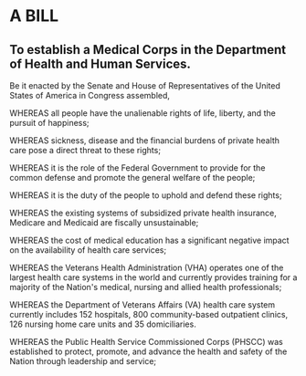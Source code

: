 # A BILL

## To establish a Medical Corps in the Department of Health and Human Services.

Be it enacted by the Senate and House of Representatives of the United States of America in Congress assembled,

WHEREAS all people have the unalienable rights of life, liberty, and the pursuit of happiness;

WHEREAS sickness, disease and the financial burdens of private health care pose a direct threat to these rights;

WHEREAS it is the role of the Federal Government to provide for the common defense and promote the general welfare of the people;

WHEREAS it is the duty of the people to uphold and defend these rights;

WHEREAS the existing systems of subsidized private health insurance, Medicare and Medicaid are fiscally unsustainable;

WHEREAS the cost of medical education has a significant negative impact on the availability of health care services;

WHEREAS the Veterans Health Administration (VHA) operates one of the largest health care systems in the world and currently provides training for a majority of the Nation's medical, nursing and allied health professionals;

WHEREAS the Department of Veterans Affairs (VA) health care system currently includes 152 hospitals, 800 community-based outpatient clinics, 126 nursing home care units and 35 domiciliaries.

WHEREAS the Public Health Service Commissioned Corps (PHSCC) was established to protect, promote, and advance the health and safety of the Nation through leadership and service;
